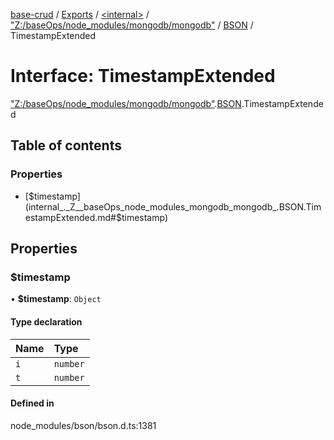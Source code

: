 [base-crud](../README.md) / [Exports](../modules.md) / [\<internal\>](../modules/internal_.md) / ["Z:/baseOps/node\_modules/mongodb/mongodb"](../modules/internal_._Z__baseOps_node_modules_mongodb_mongodb_.md) / [BSON](../modules/internal_._Z__baseOps_node_modules_mongodb_mongodb_.BSON.md) / TimestampExtended

# Interface: TimestampExtended

["Z:/baseOps/node\_modules/mongodb/mongodb"](../modules/internal_._Z__baseOps_node_modules_mongodb_mongodb_.md).[BSON](../modules/internal_._Z__baseOps_node_modules_mongodb_mongodb_.BSON.md).TimestampExtended

## Table of contents

### Properties

- [$timestamp](internal_._Z__baseOps_node_modules_mongodb_mongodb_.BSON.TimestampExtended.md#$timestamp)

## Properties

### $timestamp

• **$timestamp**: `Object`

#### Type declaration

| Name | Type |
| :------ | :------ |
| `i` | `number` |
| `t` | `number` |

#### Defined in

node_modules/bson/bson.d.ts:1381
